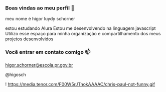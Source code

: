 ### Boas vindas ao meu perfil 💙

meu nome é higor luydy schorner 

estou estudando Alura 
Estou me desenvolvendo na linguagem javascript
Utilizo esse espaço para minha organização e compartilhamento dos meus projetos desenvolvidos
  
### Você entrar em contato comigo 📫
  
higor.schorner@escola.pr.gov.br  

@higosch

!
https://media.tenor.com/F00W5rJTnokAAAAC/chris-paul-not-funny.gif
